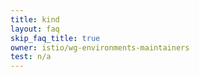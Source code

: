 ```yaml
---
title: kind
layout: faq
skip_faq_title: true
owner: istio/wg-environments-maintainers
test: n/a
---
```

